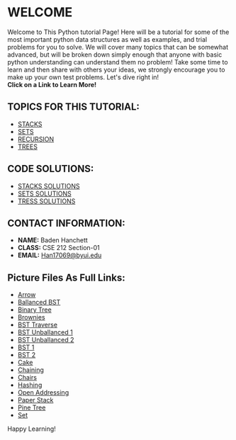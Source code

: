 # WELCOME

Welcome to This Python tutorial Page! Here will be a tutorial for some of the most important python data structures as well as examples, and trial problems for you to solve. We will cover many topics that can be somewhat advanced, but will be broken  down simply enough that anyone with basic python understanding can understand them no problem! Take some time to learn and then share with others your ideas, we strongly encourage you to make up your own test problems. Let's dive right in!   
**Click on a Link to Learn More!**

## TOPICS FOR THIS TUTORIAL:  
* [STACKS](1-Stacks.md)
* [SETS](2-Sets.md)
* [RECURSION](3-Recursion.md)
* [TREES](4-Trees.md)

## CODE SOLUTIONS:
* [STACKS SOLUTIONS](Stacks_Problems_Solved.py)
* [SETS SOLUTIONS](Sets_Problems_Solved.py)
* [TRESS SOLUTIONS](Trees_Problems_Solved.py)


## CONTACT INFORMATION:
* **NAME:** Baden Hanchett
* **CLASS:** CSE 212 Section-01
* **EMAIL:** Han17069@byui.edu



## Picture Files As Full Links:
* [Arrow](Arrow.png)  
* [Ballanced BST](BAL_BST.png) 
* [Binary Tree](Binary_Tree.png)  
* [Brownies](Brownies.png) 
* [BST Traverse](BST_Traverse.png)  
* [BST Unballanced 1](BST_UN_BAL.png)  
* [BST Unballanced 2](BST_Unballanced.png) 
* [BST 1](BST.png) 
* [BST 2](BST2.png)   
* [Cake](Cake.png)
* [Chaining](Chaining.png)
* [Chairs](Chairs.jpg)
* [Hashing](Hashing.png)
* [Open Addressing](Open_Addressing.png)
* [Paper Stack](paper_stack2.png)
* [Pine Tree](Pine_Tree.jpg) 
* [Set](Set.png)


Happy Learning!
